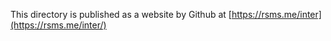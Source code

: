 This directory is published as a website by Github at [https://rsms.me/inter](https://rsms.me/inter/)
